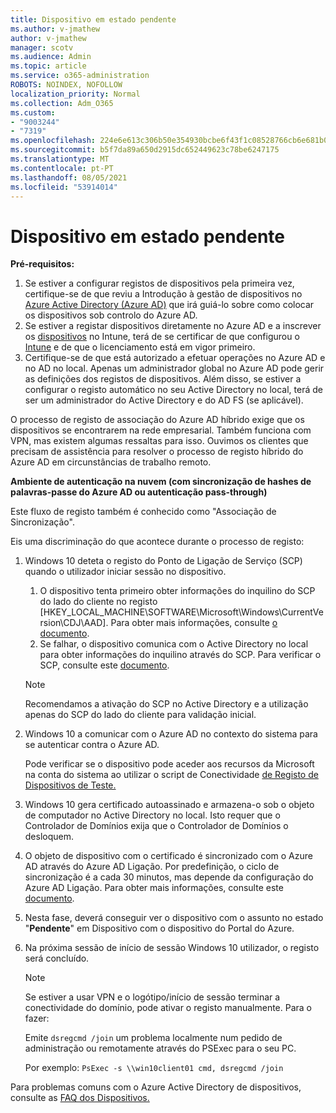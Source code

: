 ```yaml
---
title: Dispositivo em estado pendente
ms.author: v-jmathew
author: v-jmathew
manager: scotv
ms.audience: Admin
ms.topic: article
ms.service: o365-administration
ROBOTS: NOINDEX, NOFOLLOW
localization_priority: Normal
ms.collection: Adm_O365
ms.custom:
- "9003244"
- "7319"
ms.openlocfilehash: 224e6e613c306b50e354930bcbe6f43f1c08528766cb6e681b0e9826b2d55a4d
ms.sourcegitcommit: b5f7da89a650d2915dc652449623c78be6247175
ms.translationtype: MT
ms.contentlocale: pt-PT
ms.lasthandoff: 08/05/2021
ms.locfileid: "53914014"
---
```

# <a name="device-in-pending-state"></a>Dispositivo em estado pendente

**Pré-requisitos:**

1. Se estiver a configurar registos de dispositivos pela primeira vez, certifique-se de que reviu a Introdução à gestão de dispositivos no [Azure Active Directory (Azure AD)](https://docs.microsoft.com/azure/active-directory/devices/overview?WT.mc_id=Portal-Microsoft_Azure_Support) que irá guiá-lo sobre como colocar os dispositivos sob controlo do Azure AD.
2. Se estiver a registar dispositivos diretamente no Azure AD e a inscrever os [dispositivos](https://docs.microsoft.com/mem/intune/fundamentals/licenses-assign?WT.mc_id=Portal-Microsoft_Azure_Support) no Intune, terá de se certificar de que configurou o [Intune](https://docs.microsoft.com/mem/intune/enrollment/device-enrollment?WT.mc_id=Portal-Microsoft_Azure_Support) e de que o licenciamento está em vigor primeiro.
3. Certifique-se de que está autorizado a efetuar operações no Azure AD e no AD no local. Apenas um administrador global no Azure AD pode gerir as definições dos registos de dispositivos. Além disso, se estiver a configurar o registo automático no seu Active Directory no local, terá de ser um administrador do Active Directory e do AD FS (se aplicável).

O processo de registo de associação do Azure AD híbrido exige que os dispositivos se encontrarem na rede empresarial. Também funciona com VPN, mas existem algumas ressaltas para isso. Ouvimos os clientes que precisam de assistência para resolver o processo de registo híbrido do Azure AD em circunstâncias de trabalho remoto.

**Ambiente de autenticação na nuvem (com sincronização de hashes de palavras-passe do Azure AD ou autenticação pass-through)**

Este fluxo de registo também é conhecido como "Associação de Sincronização".

Eis uma discriminação do que acontece durante o processo de registo:

1. Windows 10 deteta o registo do Ponto de Ligação de Serviço (SCP) quando o utilizador iniciar sessão no dispositivo.

    1. O dispositivo tenta primeiro obter informações do inquilino do SCP do lado do cliente no registo [HKEY_LOCAL_MACHINE\SOFTWARE\Microsoft\Windows\CurrentVersion\CDJ\AAD]. Para obter mais informações, consulte [o documento](https://docs.microsoft.com/azure/active-directory/devices/hybrid-azuread-join-control).
    1. Se falhar, o dispositivo comunica com o Active Directory no local para obter informações do inquilino através do SCP. Para verificar o SCP, consulte este [documento](https://docs.microsoft.com/azure/active-directory/devices/hybrid-azuread-join-manual#configure-a-service-connection-point).

    > [!NOTE]
    > Recomendamos a ativação do SCP no Active Directory e a utilização apenas do SCP do lado do cliente para validação inicial.

2. Windows 10 a comunicar com o Azure AD no contexto do sistema para se autenticar contra o Azure AD.

    Pode verificar se o dispositivo pode aceder aos recursos da Microsoft na conta do sistema ao utilizar o script de Conectividade [de Registo de Dispositivos de Teste.](https://gallery.technet.microsoft.com/Test-Device-Registration-3dc944c0)

3. Windows 10 gera certificado autoassinado e armazena-o sob o objeto de computador no Active Directory no local. Isto requer que o Controlador de Domínios exija que o Controlador de Domínios o desloquem.

4. O objeto de dispositivo com o certificado é sincronizado com o Azure AD através do Azure AD Ligação. Por predefinição, o ciclo de sincronização é a cada 30 minutos, mas depende da configuração do Azure AD Ligação. Para obter mais informações, consulte este [documento](https://docs.microsoft.com/azure/active-directory/hybrid/how-to-connect-sync-configure-filtering#organizational-unitbased-filtering).

5. Nesta fase, deverá conseguir ver o dispositivo com o assunto no estado "**Pendente**" em Dispositivo com o dispositivo do Portal do Azure.

6. Na próxima sessão de início de sessão Windows 10 utilizador, o registo será concluído.

    > [!NOTE]
    > Se estiver a usar VPN e o logótipo/início de sessão terminar a conectividade do domínio, pode ativar o registo manualmente. Para o fazer:
    >
    > Emite `dsregcmd /join` um problema localmente num pedido de administração ou remotamente através do PSExec para o seu PC.
    >
    > Por exemplo: `PsExec -s \\win10client01 cmd, dsregcmd /join`

Para problemas comuns com o Azure Active Directory de dispositivos, consulte as [FAQ dos Dispositivos.](https://docs.microsoft.com/azure/active-directory/devices/faq)
